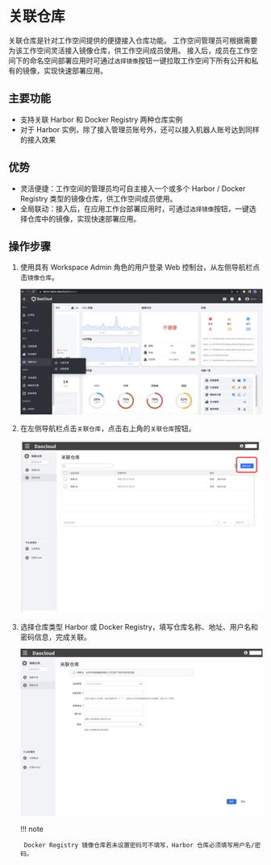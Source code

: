 # 关联仓库

关联仓库是针对工作空间提供的便捷接入仓库功能。
工作空间管理员可根据需要为该工作空间灵活接入镜像仓库，供工作空间成员使用。
接入后，成员在工作空间下的命名空间部署应用时可通过`选择镜像`按钮一键拉取工作空间下所有公开和私有的镜像，实现快速部署应用。

## 主要功能

- 支持关联 Harbor 和 Docker Registry 两种仓库实例
- 对于 Harbor 实例，除了接入管理员账号外，还可以接入机器人账号达到同样的接入效果

## 优势

- 灵活便捷：工作空间的管理员均可自主接入一个或多个 Harbor / Docker Registry 类型的镜像仓库，供工作空间成员使用。
- 全局联动：接入后，在应用工作台部署应用时，可通过`选择镜像`按钮，一键选择仓库中的镜像，实现快速部署应用。

[](images/relate01.png)

## 操作步骤

1. 使用具有 Workspace Admin 角色的用户登录 Web 控制台，从左侧导航栏点击`镜像仓库`。

    ![镜像仓库](images/hosted01.png)

1. 在左侧导航栏点击`关联仓库`，点击右上角的`关联仓库`按钮。

    ![关联仓库](images/relate02.png)

1. 选择仓库类型 Harbor 或 Docker Registry，填写仓库名称、地址、用户名和密码信息，完成关联。

    ![填写表单](images/relate03.png)

    !!! note

        Docker Registry 镜像仓库若未设置密码可不填写，Harbor 仓库必须填写用户名/密码。
